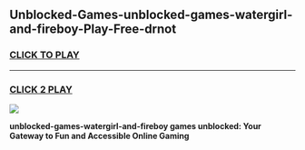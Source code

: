 
## Unblocked-Games-unblocked-games-watergirl-and-fireboy-Play-Free-drnot
<h3>
<a href="https://premium76.site?title=unblocked-games-watergirl-and-fireboy&ref=18A">CLICK TO PLAY</a></h3>
<hr>

<h3>
<a href="https://premium76.site?title=unblocked-games-watergirl-and-fireboy&ref=18A">CLICK 2 PLAY</a>
  
</h3>

<a href="https://premium76.site?title=unblocked-games-watergirl-and-fireboy&ref=18A"><img src="https://clearcache.store/games.png"></a>


**unblocked-games-watergirl-and-fireboy games unblocked: Your Gateway to Fun and Accessible Online Gaming**
